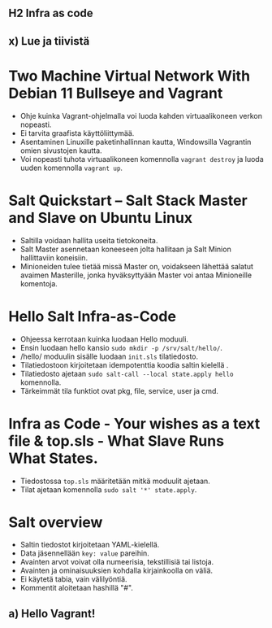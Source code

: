 ## H2 Infra as code

## x) Lue ja tiivistä
# Two Machine Virtual Network With Debian 11 Bullseye and Vagrant 
- Ohje kuinka Vagrant-ohjelmalla voi luoda kahden virtuaalikoneen verkon nopeasti.
- Ei tarvita graafista käyttöliittymää.
- Asentaminen Linuxille paketinhallinnan kautta, Windowsilla Vagrantin omien sivustojen kautta.
- Voi nopeasti tuhota virtuaalikoneen komennolla `vagrant destroy` ja luoda uuden komennolla `vagrant up`.

# Salt Quickstart – Salt Stack Master and Slave on Ubuntu Linux
- Saltilla voidaan hallita useita tietokoneita.
- Salt Master asennetaan koneeseen jolta hallitaan ja Salt Minion hallittaviin koneisiin.
- Minioneiden tulee tietää missä Master on, voidakseen lähettää salatut avaimen Masterille, jonka hyväksyttyään Master voi antaa Minioneille komentoja.

# Hello Salt Infra-as-Code
- Ohjeessa kerrotaan kuinka luodaan Hello moduuli.
- Ensin luodaan hello kansio `sudo mkdir -p /srv/salt/hello/`.
- /hello/ moduulin sisälle luodaan `init.sls` tilatiedosto.
- Tilatiedostoon kirjoitetaan idempotenttia koodia saltin kielellä .
- Tilatiedosto ajetaan `sudo salt-call --local state.apply hello` komennolla.
- Tärkeimmät tila funktiot ovat pkg, file, service, user ja cmd.
  
# Infra as Code - Your wishes as a text file & top.sls - What Slave Runs What States.
- Tiedostossa `top.sls` määritetään mitkä moduulit ajetaan.
- Tilat ajetaan komennolla `sudo salt '*' state.apply`.

# Salt overview
- Saltin tiedostot kirjoitetaan YAML-kielellä.
- Data jäsennellään `key: value` pareihin.
- Avainten arvot voivat olla numeerisia, tekstillisiä tai listoja.
- Avainten ja ominaisuuksien kohdalla kirjainkoolla on väliä.
- Ei käytetä tabia, vain välilyöntiä.
- Kommentit aloitetaan hashillä "#".



## a) Hello Vagrant!

